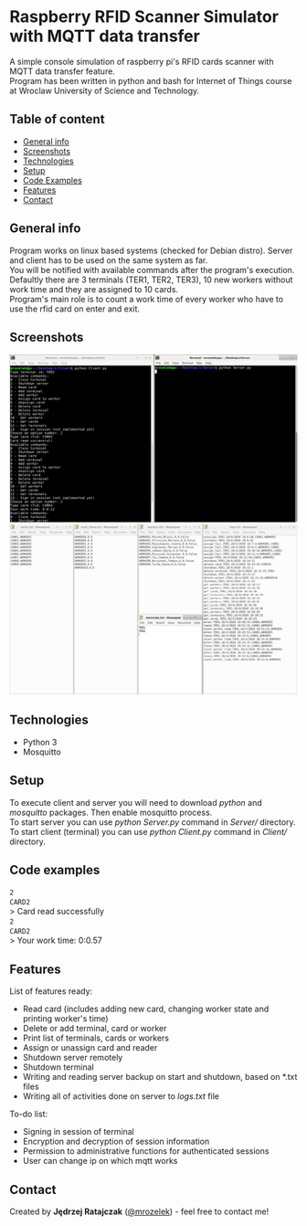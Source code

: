 # Raspberry RFID Scanner Simulator with MQTT data transfer
A simple console simulation of raspberry pi's RFID cards scanner with MQTT data transfer feature.  
Program has been written in python and bash for Internet of Things course at Wroclaw University of Science and Technology.

## Table of content
* [General info](#general-info)
* [Screenshots](#screenshots)
* [Technologies](#technologies)
* [Setup](#setup)
* [Code Examples](#code-examples)
* [Features](#features)
* [Contact](#contact)

## General info
Program works on linux based systems (checked for Debian distro). Server and client has to be used on the same system as far.  
You will be notified with available commands after the program's execution. Defaultly there are 3 terminals (TER1, TER2, TER3),
10 new workers without work time and they are assigned to 10 cards.  
Program's main role is to count a work time of every worker who have to use the rfid card on enter and exit.

## Screenshots
![Example screenshot](./img/work_example.png)
![Example screenshot](./img/files_example.png)

## Technologies
* Python 3
* Mosquitto

## Setup
To execute client and server you will need to download *python* and *mosquitto* packages. Then enable mosquitto process.  
To start server you can use *python Server.py* command in *Server/* directory.  
To start client (terminal) you can use *python Client.py* command in *Client/* directory.

## Code examples
`2`  
`CARD2`  
\> Card read successfully  
`2`  
`CARD2`  
\> Your work time: 0:0.57

## Features
List of features ready:
* Read card (includes adding new card, changing worker state and printing worker's time)
* Delete or add terminal, card or worker
* Print list of terminals, cards or workers
* Assign or unassign card and reader
* Shutdown server remotely
* Shutdown terminal
* Writing and reading server backup on start and shutdown, based on *.txt files
* Writing all of activities done on server to *logs.txt* file

To-do list:
* Signing in session of terminal
* Encryption and decryption of session information
* Permission to administrative functions for authenticated sessions
* User can change ip on which mqtt works

## Contact
Created by **Jędrzej Ratajczak** ([@mrozelek](https://github.com/Mrozelek)) - feel free to contact me!
